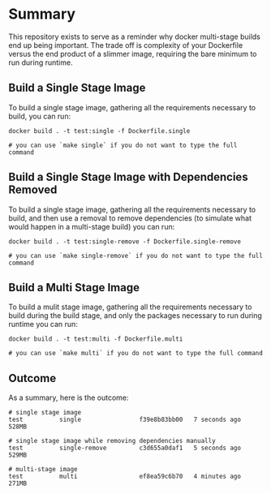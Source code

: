 # Summary

This repository exists to serve as a reminder why docker multi-stage builds end up
being important.  The trade off is complexity of your Dockerfile versus the end 
product of a slimmer image, requiring the bare minimum to run during runtime.

## Build a Single Stage Image

To build a single stage image, gathering all the requirements necessary to build, 
you can run:

```
docker build . -t test:single -f Dockerfile.single

# you can use `make single` if you do not want to type the full command
```

## Build a Single Stage Image with Dependencies Removed

To build a single stage image, gathering all the requirements necessary to build, 
and then use a removal to remove dependencies (to simulate what would happen in a
multi-stage build) you can run:

```
docker build . -t test:single-remove -f Dockerfile.single-remove

# you can use `make single-remove` if you do not want to type the full command
```

## Build a Multi Stage Image

To build a mulit stage image, gathering all the requirements necessary to build 
during the build stage, and only the packages necessary to run during runtime
you can run:

```
docker build . -t test:multi -f Dockerfile.multi

# you can use `make multi` if you do not want to type the full command
```

## Outcome

As a summary, here is the outcome:

```
# single stage image
test          single                f39e8b83bb00   7 seconds ago    528MB

# single stage image while removing dependencies manually
test          single-remove         c3d655a0daf1   5 seconds ago    529MB

# multi-stage image
test          multi                 ef8ea59c6b70   4 minutes ago    271MB
```



